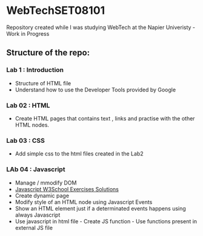 # WebTechSET08101
Repository created while I was studying WebTech at the Napier Univeristy - Work in Progress

## Structure of the repo:



### Lab  1 : Introduction
* Structure of HTML file
* Understand how to use the Developer Tools provided by Google


### Lab 02 : HTML
* Create HTML pages that contains text , links and practise with the other HTML nodes.  

### Lab 03 : CSS

* Add simple css to the html files created in the Lab2

### LAb 04 : Javascript
* Manage / mmodify DOM
* [Javascript W3School Exercises Solutions](https://github.com/omonimus1/BeginnerJSTutorial-/blob/master/Readme.Md)
* Create dynamic page
* Modify style of an HTML node using Javascript Events
* Show an HTML element just if a determinated events happens using always Javascript
* Use javascript in html file - Create JS function - Use functions present in external JS file
